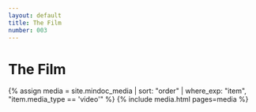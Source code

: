 ```yaml
---
layout: default
title: The Film
number: 003
---
```


# The Film

{% assign media = site.mindoc_media | sort: "order" | where_exp: "item", "item.media_type == 'video'" %} 
{% include media.html pages=media %}



